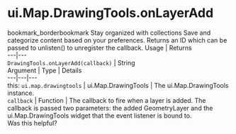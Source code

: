  
#  ui.Map.DrawingTools.onLayerAdd
bookmark_borderbookmark Stay organized with collections  Save and categorize content based on your preferences.
Returns an ID which can be passed to unlisten() to unregister the callback.
Usage | Returns  
---|---  
`DrawingTools.onLayerAdd(callback)` | String  
Argument | Type | Details  
---|---|---  
this: `ui.map.drawingtools` | ui.Map.DrawingTools | The ui.Map.DrawingTools instance.  
`callback` | Function | The callback to fire when a layer is added. The callback is passed two parameters: the added GeometryLayer and the ui.Map.DrawingTools widget that the event listener is bound to.  
Was this helpful?
